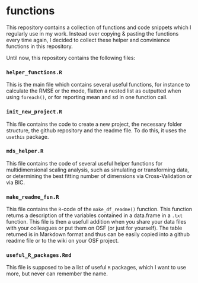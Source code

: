 # functions

<!-- badges: start -->
<!-- badges: end -->

This repository contains a collection of functions and code snippets which I regularly use in my work. Instead over copying & pasting the functions every time again, I decided to collect these helper and convinience functions in this repository. 


Until now, this repository contains the following files:


### `helper_functions.R`

This is the main file which contains several useful functions, for instance to calculate the RMSE or the mode, flatten a nested list as outputted when using `foreach()`, or for reporting mean and sd in one function call. 

### `init_new_project.R` 

This file contains the code to create a new project, the necessary folder structure, the github repository and the readme file. To do this, it uses the `usethis` package.

### `mds_helper.R` 

This file contains the code of several useful helper functions for multidimensional scaling analysis, such as simulating or transforming data, or determining the best fitting number of dimensions via Cross-Validation or via BIC.

### `make_readme_fun.R`

This file contains the `R`-code of the `make_df_readme()` function. This function returns a description of the variables contained in a data.frame in a `.txt` function. This file is then a usefull addition when you share your data files with your colleagues or put them on OSF (or just for yourself). The table returned is in Markdown format and thus can be easily copied into a github readme file or to the wiki on your OSF project.

### `useful_R_packages.Rmd`

This file is supposed to be a list of useful `R` packages, which I want to use more, but never can remember the name.